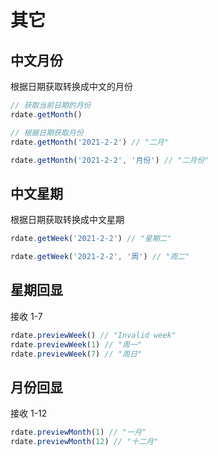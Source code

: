 # 其它

## 中文月份

根据日期获取转换成中文的月份

```js
// 获取当前日期的月份
rdate.getMonth()

// 根据日期获取月份
rdate.getMonth('2021-2-2') // "二月"

rdate.getMonth('2021-2-2', '月份') // "二月份"
```

## 中文星期

根据日期获取转换成中文星期

```js
rdate.getWeek('2021-2-2') // "星期二"

rdate.getWeek('2021-2-2', '周') // "周二"
```

## 星期回显

接收 1-7

```js
rdate.previewWeek() // "Invalid week"
rdate.previewWeek(1) // "周一"
rdate.previewWeek(7) // "周日"
```

## 月份回显

接收 1-12

```js
rdate.previewMonth(1) // "一月"
rdate.previewMonth(12) // "十二月"
```
